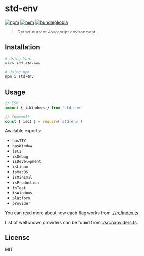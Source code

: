 # std-env

[![npm](https://img.shields.io/npm/dm/std-env.svg?style=flat-square)](https://npmjs.com/package/std-env)
[![npm](https://img.shields.io/npm/v/std-env.svg?style=flat-square)](https://npmjs.com/package/std-env)
[![bundlephobia](https://img.shields.io/bundlephobia/min/std-env/latest.svg?style=flat-square)](https://bundlephobia.com/result?p=std-env)

> Detect current Javascript environment

## Installation

```sh
# Using Yarn
yarn add std-env

# Using npm
npm i std-env
```

## Usage

```js
// ESM
import { isWindows } from 'std-env'

// CommonJS
const { isCI } = require('std-env')
```

Available exports:

- `hasTTY`
- `hasWindow`
- `isCI`
- `isDebug`
- `isDevelopment`
- `isLinux`
- `isMacOS`
- `isMinimal`
- `isProduction`
- `isTest`
- `isWindows`
- `platform`
- `provider`

You can read more about how each flag works from [./src/index.ts](./src/index.ts).

List of well known providers can be found from [./src/providers.ts](./src/providers.ts).


## License

MIT

